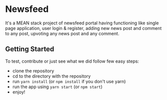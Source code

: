 # Newsfeed
It's a MEAN stack project of newsfeed portal having functioning like single page application, user login & register, adding new news post and comment to any post, upvoting any news post and any comment.

## Getting Started
To test, contribute or just see what we did follow few easy steps:
- clone the repository
- cd to the directory with the repository
- run `yarn install` (or `npm install` if you don't use yarn)
- run the app using `yarn start` (or `npm start`)
- enjoy!
